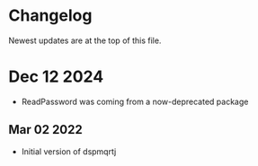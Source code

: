 # Changelog
Newest updates are at the top of this file.

# Dec 12 2024
* ReadPassword was coming from a now-deprecated package

## Mar 02 2022 
* Initial version of dspmqrtj

